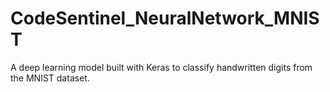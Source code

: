 # CodeSentinel_NeuralNetwork_MNIST
A deep learning model built with Keras to classify handwritten digits from the MNIST dataset.
